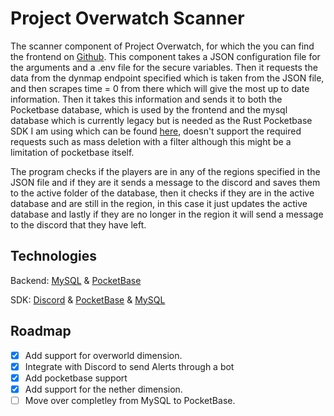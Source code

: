 # Project Overwatch Scanner

The scanner component of Project Overwatch, for which the you can find the frontend on [Github](https://github.com/Stetsed/project-overwatch-frontend). This component takes a JSON configuration file for the arguments and a .env file for the secure variables. Then it requests the data from the dynmap endpoint specified which is taken from the JSON file, and then scrapes time = 0 from there which will give the most up to date information. Then it takes this information and sends it to both the Pocketbase database, which is used by the frontend and the mysql database which is currently legacy but is needed as the Rust Pocketbase SDK I am using which can be found [here](https://github.com/sreedevk/pocketbase-sdk-rust), doesn't support the required requests such as mass deletion with a filter although this might be a limitation of pocketbase itself.

The program checks if the players are in any of the regions specified in the JSON file and if they are it sends a message to the discord and saves them to the active folder of the database, then it checks if they are in the active database and are still in the region, in this case it just updates the active database and lastly if they are no longer in the region it will send a message to the discord that they have left.

## Technologies

Backend: [MySQL](https://github.com/mysql/mysql-server) & [PocketBase](https://github.com/pocketbase/pocketbase)

SDK: [Discord](https://github.com/serenity-rs/serenity) & [PocketBase](https://github.com/sreedevk/pocketbase-sdk-rust) & [MySQL](https://github.com/launchbadge/sqlx)
## Roadmap

- [x] Add support for overworld dimension.
- [x] Integrate with Discord to send Alerts through a bot
- [x] Add pocketbase support
- [x] Add support for the nether dimension.
- [ ] Move over completley from MySQL to PocketBase.
